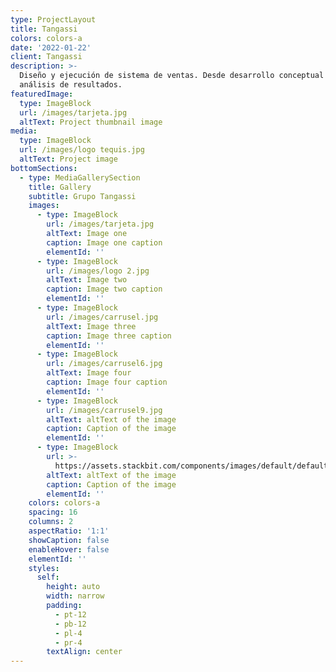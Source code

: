 ```yaml
---
type: ProjectLayout
title: Tangassi
colors: colors-a
date: '2022-01-22'
client: Tangassi
description: >-
  Diseño y ejecución de sistema de ventas. Desde desarrollo conceptual hasta
  análisis de resultados.
featuredImage:
  type: ImageBlock
  url: /images/tarjeta.jpg
  altText: Project thumbnail image
media:
  type: ImageBlock
  url: /images/logo tequis.jpg
  altText: Project image
bottomSections:
  - type: MediaGallerySection
    title: Gallery
    subtitle: Grupo Tangassi
    images:
      - type: ImageBlock
        url: /images/tarjeta.jpg
        altText: Image one
        caption: Image one caption
        elementId: ''
      - type: ImageBlock
        url: /images/logo 2.jpg
        altText: Image two
        caption: Image two caption
        elementId: ''
      - type: ImageBlock
        url: /images/carrusel.jpg
        altText: Image three
        caption: Image three caption
        elementId: ''
      - type: ImageBlock
        url: /images/carrusel6.jpg
        altText: Image four
        caption: Image four caption
        elementId: ''
      - type: ImageBlock
        url: /images/carrusel9.jpg
        altText: altText of the image
        caption: Caption of the image
        elementId: ''
      - type: ImageBlock
        url: >-
          https://assets.stackbit.com/components/images/default/default-image.png
        altText: altText of the image
        caption: Caption of the image
        elementId: ''
    colors: colors-a
    spacing: 16
    columns: 2
    aspectRatio: '1:1'
    showCaption: false
    enableHover: false
    elementId: ''
    styles:
      self:
        height: auto
        width: narrow
        padding:
          - pt-12
          - pb-12
          - pl-4
          - pr-4
        textAlign: center
---
```

